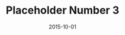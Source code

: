 ---
title: "Placeholder Number 3"
collection: blog
permalink: /blog/place-holder-3
excerpt: 'This paper is about the number 3. The number 4 is left for future work.'
date: 2015-10-01
venue:
paperurl:
citation: 
---